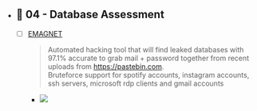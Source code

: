   - ## 🔸 04 - Database Assessment
    - [ ] [EMAGNET](https://github.com/wuseman/EMAGNET)
      > Automated hacking tool that will find leaked databases with 97.1% accurate to grab mail + password together from recent uploads from https://pastebin.com. <br> Bruteforce support for spotify accounts, instagram accounts, ssh servers, microsoft rdp clients and gmail accounts
        - ![](https://user-images.githubusercontent.com/26827453/167769573-375b14d2-5816-45d6-8395-82d0a7d12089.gif)
